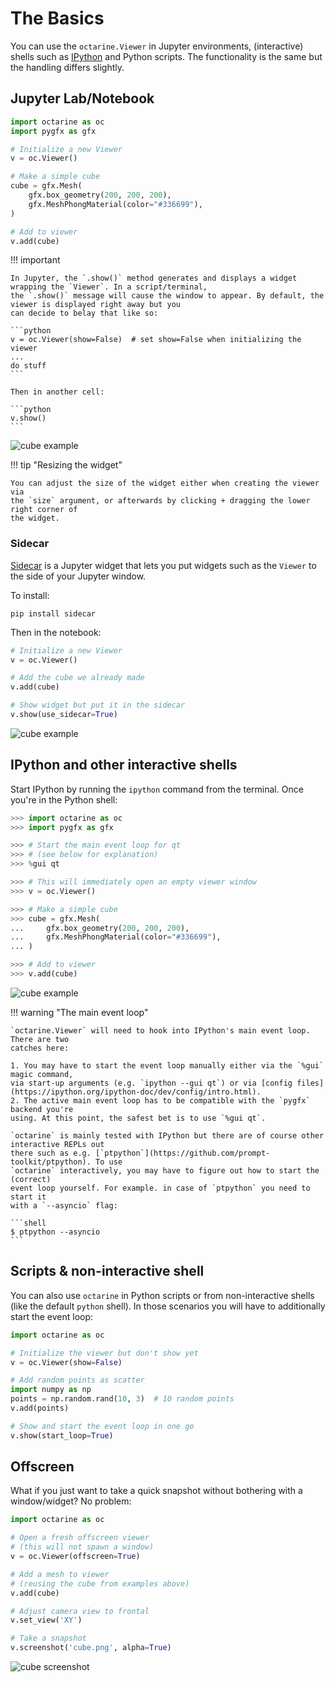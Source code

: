 # The Basics

You can use the `octarine.Viewer` in Jupyter environments, (interactive) shells such as [IPython](https://github.com/ipython/ipython) and Python scripts.
The functionality is the same but the handling differs slightly.

## Jupyter Lab/Notebook

```python
import octarine as oc
import pygfx as gfx

# Initialize a new Viewer
v = oc.Viewer()

# Make a simple cube
cube = gfx.Mesh(
    gfx.box_geometry(200, 200, 200),
    gfx.MeshPhongMaterial(color="#336699"),
)

# Add to viewer
v.add(cube)
```

!!! important

    In Jupyter, the `.show()` method generates and displays a widget wrapping the `Viewer`. In a script/terminal,
    the `.show()` message will cause the window to appear. By default, the viewer is displayed right away but you
    can decide to belay that like so:

    ```python
    v = oc.Viewer(show=False)  # set show=False when initializing the viewer
    ...
    do stuff
    ```

    Then in another cell:

    ```python
    v.show()
    ```

![cube example](_static/cube_example_jupyter.png)

!!! tip "Resizing the widget"

    You can adjust the size of the widget either when creating the viewer via
    the `size` argument, or afterwards by clicking + dragging the lower right corner of
    the widget.

### Sidecar

[Sidecar](https://github.com/jupyter-widgets/jupyterlab-sidecar) is a Jupyter widget that
lets you put widgets such as the `Viewer` to the side of your Jupyter window.

To install:

```
pip install sidecar
```

Then in the notebook:

```python
# Initialize a new Viewer
v = oc.Viewer()

# Add the cube we already made
v.add(cube)

# Show widget but put it in the sidecar
v.show(use_sidecar=True)
```

![cube example](_static/cube_example_sidecar.png)

## IPython and other interactive shells

Start IPython by running the `ipython` command from the terminal. Once you're in
the Python shell:

```Python
>>> import octarine as oc
>>> import pygfx as gfx

>>> # Start the main event loop for qt
>>> # (see below for explanation)
>>> %gui qt

>>> # This will immediately open an empty viewer window
>>> v = oc.Viewer()

>>> # Make a simple cube
>>> cube = gfx.Mesh(
...     gfx.box_geometry(200, 200, 200),
...     gfx.MeshPhongMaterial(color="#336699"),
... )

>>> # Add to viewer
>>> v.add(cube)
```

![cube example](_static/cube_example.png)

!!! warning "The main event loop"

    `octarine.Viewer` will need to hook into IPython's main event loop. There are two
    catches here:

    1. You may have to start the event loop manually either via the `%gui` magic command,
    via start-up arguments (e.g. `ipython --gui qt`) or via [config files](https://ipython.org/ipython-doc/dev/config/intro.html).
    2. The active main event loop has to be compatible with the `pygfx` backend you're
    using. At this point, the safest bet is to use `%gui qt`.

    `octarine` is mainly tested with IPython but there are of course other interactive REPLs out
    there such as e.g. [`ptpython`](https://github.com/prompt-toolkit/ptpython). To use
    `octarine` interactively, you may have to figure out how to start the (correct)
    event loop yourself. For example. in case of `ptpython` you need to start it
    with a `--asyncio` flag:

    ```shell
    $ ptpython --asyncio
    ```


## Scripts & non-interactive shell

You can also use `octarine` in Python scripts or from non-interactive shells (like the default `python` shell).
In those scenarios you will have to additionally start the event loop:

```python
import octarine as oc

# Initialize the viewer but don't show yet
v = oc.Viewer(show=False)

# Add random points as scatter
import numpy as np
points = np.random.rand(10, 3)  # 10 random points
v.add(points)

# Show and start the event loop in one go
v.show(start_loop=True)
```

## Offscreen

What if you just want to take a quick snapshot without bothering with a
window/widget? No problem:

```python
import octarine as oc

# Open a fresh offscreen viewer
# (this will not spawn a window)
v = oc.Viewer(offscreen=True)

# Add a mesh to viewer
# (reusing the cube from examples above)
v.add(cube)

# Adjust camera view to frontal
v.set_view('XY')

# Take a snapshot
v.screenshot('cube.png', alpha=True)
```

![cube screenshot](_static/cube_screenshot.png)